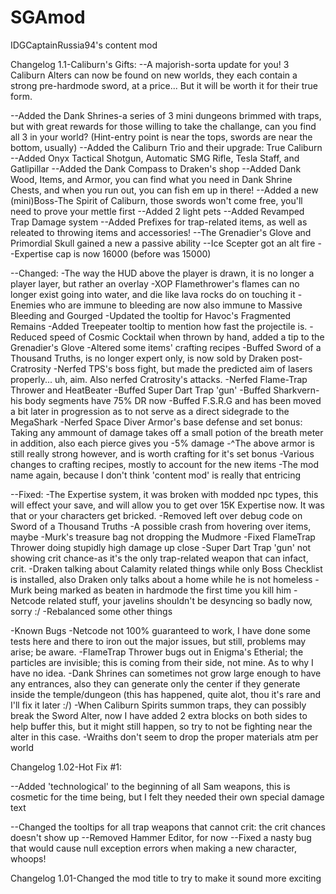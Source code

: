 # SGAmod
IDGCaptainRussia94's content mod

Changelog 1.1-Caliburn's Gifts:
--A majorish-sorta update for you! 3 Caliburn Alters can now be found on new worlds, they each contain a strong pre-hardmode sword, at a price... But it will be worth it for their true form.

--Added the Dank Shrines-a series of 3 mini dungeons brimmed with traps, but with great rewards for those willing to take the challange, can you find all 3 in your world? (Hint-entry point is near the tops, swords are near the bottom, usually)
--Added the Caliburn Trio and their upgrade: True Caliburn
--Added Onyx Tactical Shotgun, Automatic SMG Rifle, Tesla Staff, and Gatlipillar
--Added the Dank Compass to Draken's shop
--Added Dank Wood, Items, and Armor, you can find what you need in Dank Shrine Chests, and when you run out, you can fish em up in there!
--Added a new (mini)Boss-The Spirit of Caliburn, those swords won't come free, you'll need to prove your mettle first
--Added 2 light pets
--Added Revamped Trap Damage system
--Added Prefixes for trap-related items, as well as releated to throwing items and accessories!
--The Grenadier's Glove and Primordial Skull gained a new a passive ability
--Ice Scepter got an alt fire
--Expertise cap is now 16000 (before was 15000)

--Changed:
-The way the HUD above the player is drawn, it is no longer a player layer, but rather an overlay
-XOP Flamethrower's flames can no longer exist going into water, and die like lava rocks do on touching it
-Enemies who are immune to bleeding are now also immune to Massive Bleeding and Gourged
-Updated the tooltip for Havoc's Fragmented Remains
-Added Treepeater tooltip to mention how fast the projectile is.
-Reduced speed of Cosmic Cocktail when thrown by hand, added a tip to the Grenadier's Glove
-Altered some items' crafting recipes
-Buffed Sword of a Thousand Truths, is no longer expert only, is now sold by Draken post-Cratrosity
-Nerfed TPS's boss fight, but made the predicted aim of lasers properly... uh, aim. Also nerfed Cratrosity's attacks.
-Nerfed Flame-Trap Thrower and HeatBeater
-Buffed Super Dart Trap 'gun'
-Buffed Sharkvern-his body segments have 75% DR now
-Buffed F.S.R.G and has been moved a bit later in progression as to not serve as a direct sidegrade to the MegaShark
-Nerfed Space Diver Armor's base defense and set bonus: Taking any ammount of damage takes off a small potion of the breath meter in addition, also each pierce gives you -5% damage
-^The above armor is still really strong however, and is worth crafting for it's set bonus
-Various changes to crafting recipes, mostly to account for the new items
-The mod name again, because I don't think 'content mod' is really that entricing

--Fixed:
-The Expertise system, it was broken with modded npc types, this will effect your save, and will allow you to get over 15K Expertise now. It was that or your characters get bricked.
-Removed left over debug code on Sword of a Thousand Truths
-A possible crash from hovering over items, maybe
-Murk's treasure bag not dropping the Mudmore
-Fixed FlameTrap Thrower doing stupidly high damage up close
-Super Dart Trap 'gun' not showing crit chance-as it's the only trap-related weapon that can infact, crit.
-Draken talking about Calamity related things while only Boss Checklist is installed, also Draken only talks about a home while he is not homeless
-Murk being marked as beaten in hardmode the first time you kill him
-Netcode related stuff, your javelins shouldn't be desyncing so badly now, sorry :/
-Rebalanced some other things


-Known Bugs
-Netcode not 100% guaranteed to work, I have done some tests here and there to iron out the major issues, but still, problems may arise; be aware.
-FlameTrap Thrower bugs out in Enigma's Etherial; the particles are invisible; this is coming from their side, not mine. As to why I have no idea.
-Dank Shrines can sometimes not grow large enough to have any entrances, also they can generate only the center if they generate inside the temple/dungeon (this has happened, quite alot, thou it's rare and I'll fix it later :/)
-When Caliburn Spirits summon traps, they can possibly break the Sword Alter, now I have added 2 extra blocks on both sides to help buffer this, but it might still happen, so try to not be fighting near the alter in this case.
-Wraiths don't seem to drop the proper materials atm per world

Changelog 1.02-Hot Fix #1:

--Added 'technological' to the beginning of all Sam weapons, this is cosmetic for the time being, but I felt they needed their own special damage text

--Changed the tooltips for all trap weapons that cannot crit: the crit chances doesn't show up
--Removed Hammer Editor, for now
--Fixed a nasty bug that would cause null exception errors when making a new character, whoops!

Changelog 1.01-Changed the mod title to try to make it sound more exciting
